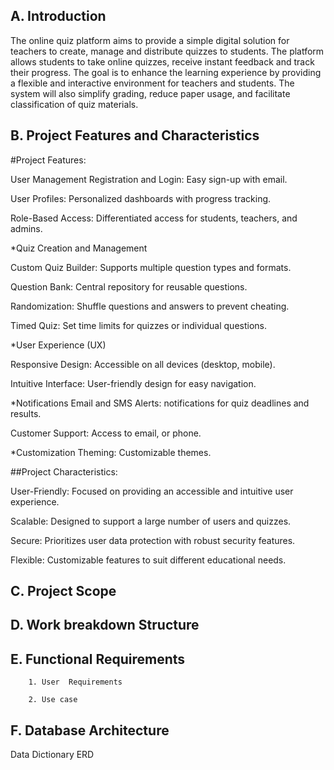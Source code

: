## A. Introduction
The online quiz platform aims to provide a simple digital solution for teachers to create, manage and distribute quizzes to students. The platform allows students to take online quizzes, receive instant feedback and track their progress. The goal is to enhance the learning experience by providing a flexible and interactive environment for teachers and students. The system will also simplify grading, reduce paper usage, and facilitate classification of quiz materials.

## B. Project Features and Characteristics

#Project Features:

User Management
Registration and Login: Easy sign-up with email.

User Profiles: Personalized dashboards with progress tracking.

Role-Based Access: Differentiated access for students, teachers, and admins.

*Quiz Creation and Management

Custom Quiz Builder: Supports multiple question types and formats.

Question Bank: Central repository for reusable questions.

Randomization: Shuffle questions and answers to prevent cheating.

Timed Quiz: Set time limits for quizzes or individual questions.

*User Experience (UX)

Responsive Design: Accessible on all devices (desktop, mobile).

Intuitive Interface: User-friendly design for easy navigation.

*Notifications
Email and SMS Alerts: notifications for quiz deadlines and results.

Customer Support: Access to email, or phone.

*Customization
Theming: Customizable themes.


##Project Characteristics:

User-Friendly: Focused on providing an accessible and intuitive user experience.

Scalable: Designed to support a large number of users and quizzes.

Secure: Prioritizes user data protection with robust security features.

Flexible: Customizable features to suit different educational needs.




## C. Project Scope

## D. Work breakdown Structure

## E. Functional Requirements

        1. User  Requirements

        2. Use case

## F. Database Architecture

Data Dictionary
 ERD
 
